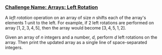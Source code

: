 ### [Challenge Name: Arrays: Left Rotation](https://www.hackerrank.com/challenges/ctci-array-left-rotation)


A *left rotation* operation on an array of size $n$ shifts each of the array's elements $1$ unit to the left. For example, if $2$ left rotations are performed on array $[1, 2, 3, 4, 5]$, then the array would become $[3, 4, 5, 1, 2]$.

Given an array of $n$ integers and a number, $d$, perform $d$ left rotations on the array. Then print the updated array as a single line of space-separated integers.
